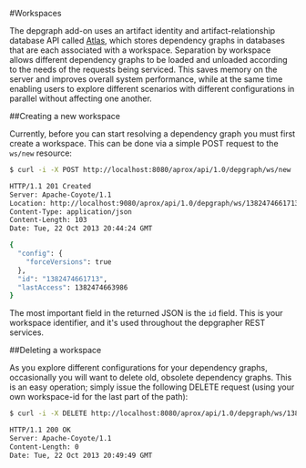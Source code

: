 <!-- Freeki metadata. Do not remove this section!
TITLE: Workspaces
-->
#Workspaces

The depgraph add-on uses an artifact identity and artifact-relationship database API called [Atlas](https://github.com/jdcasey/atlas), which stores dependency graphs in databases that are each associated with a workspace. Separation by workspace allows different dependency graphs to be loaded and unloaded according to the needs of the requests being serviced. This saves memory on the server and improves overall system performance, while at the same time enabling users to explore different scenarios with different configurations in parallel without affecting one another.

##Creating a new workspace

Currently, before you can start resolving a dependency graph you must first create a workspace. This can be done via a simple POST request to the `ws/new` resource:

```bash
$ curl -i -X POST http://localhost:8080/aprox/api/1.0/depgraph/ws/new

HTTP/1.1 201 Created
Server: Apache-Coyote/1.1
Location: http://localhost:9080/aprox/api/1.0/depgraph/ws/1382474661713
Content-Type: application/json
Content-Length: 103
Date: Tue, 22 Oct 2013 20:44:24 GMT

{
  "config": {
    "forceVersions": true
  },
  "id": "1382474661713",
  "lastAccess": 1382474663986
}
```

The most important field in the returned JSON is the `id` field. This is your workspace identifier, and it's used throughout the depgrapher REST services.

<span style="sidenote">
##Deleting a workspace

As you explore different configurations for your dependency graphs, occasionally you will want to delete old, obsolete dependency graphs. This is an easy operation; simply issue the following DELETE request (using your own workspace-id for the last part of the path):

```bash
$ curl -i -X DELETE http://localhost:8080/aprox/api/1.0/depgraph/ws/1382474661713

HTTP/1.1 200 OK
Server: Apache-Coyote/1.1
Content-Length: 0
Date: Tue, 22 Oct 2013 20:49:49 GMT
```
